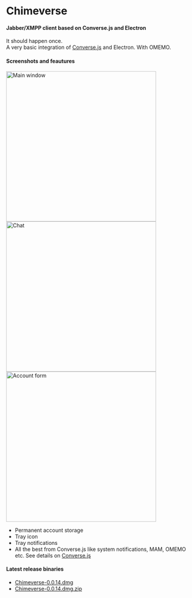 # Chimeverse

#### Jabber/XMPP client based on Converse.js and Electron

It should happen once.   
A very basic integration of [Converse.js](https://conversejs.org/) and Electron. With OMEMO.

#### Screenshots and feautures
<p float="left">
<img width="403" alt="Main window" src="https://user-images.githubusercontent.com/1450983/56779297-0758ad80-67e3-11e9-95af-f2c7b4264402.png">
<img width="403" alt="Chat" src="https://user-images.githubusercontent.com/1450983/56779327-2fe0a780-67e3-11e9-8380-97af16e3f06b.png">
<img width="403" alt="Account form" src="https://user-images.githubusercontent.com/1450983/56779344-41c24a80-67e3-11e9-8046-de6f68565cfd.png">
</p>

- Permanent account storage
- Tray icon
- Tray notifications
- All the best from Converse.js like system notifications, MAM, OMEMO etc. See details on [Converse.js](https://conversejs.org/)

#### Latest release binaries
   - [Chimeverse-0.0.14.dmg](https://github.com/nick-denry/Chimeverse/releases/download/0.0.14/Chimeverse-0.0.14.dmg)
   - [Chimeverse-0.0.14.dmg.zip](https://github.com/nick-denry/Chimeverse/releases/download/0.0.14/Chimeverse-0.0.14.dmg.zip)

